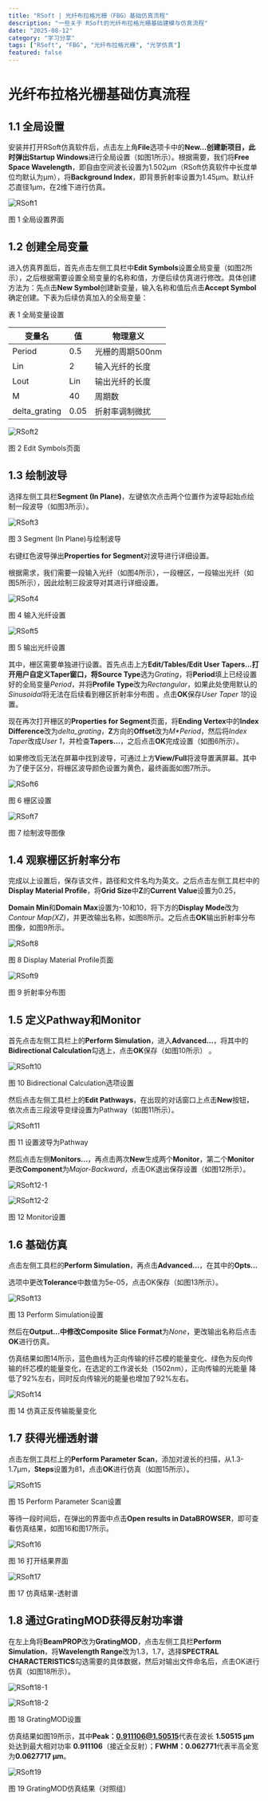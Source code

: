 ```yaml
---
title: "RSoft | 光纤布拉格光栅（FBG）基础仿真流程"
description: "一些关于 RSoft的光纤布拉格光栅基础建模与仿真流程"
date: "2025-08-12"
category: "学习分享"
tags: ["RSoft", "FBG", "光纤布拉格光栅", "光学仿真"]
featured: false
---
```


# 光纤布拉格光栅基础仿真流程

## 1.1 全局设置

安装并打开RSoft仿真软件后，点击左上角**File**选项卡中的**New…**创建新项目，此时弹出**Startup Windows**进行全局设置（如图1所示）。根据需要，我们将**Free Space Wavelength**，即自由空间波长设置为1.502μm（RSoft仿真软件中长度单位均默认为μm），将**Background Index**，即背景折射率设置为1.45μm。默认纤芯直径1μm，在2维下进行仿真。

![RSoft1](https://raw.githubusercontent.com/YuYigy/my-blog-images/main/img/RSoft1.png)

<div style={{ textAlign: 'center' }}><span style={{ color: '#888' }}>图 1 全局设置界面</span></div>

## 1.2 创建全局变量

进入仿真界面后，首先点击左侧工具栏中**Edit Symbols**设置全局变量（如图2所示），之后根据需要设置全局变量的名称和值，方便后续仿真进行修改。具体创建方法为：先点击**New Symbol**创建新变量，输入名称和值后点击**Accept Symbol**确定创建。下表为后续仿真加入的全局变量：

<div style={{ textAlign: 'center' }}><span style={{ color: '#888' }}>表 1 全局变量设置</span></div>

| **变量名**    | **值** | **物理意义**    |
| ------------- | ------ | --------------- |
| Period        | 0.5    | 光栅的周期500nm |
| Lin           | 2      | 输入光纤的长度  |
| Lout          | Lin    | 输出光纤的长度  |
| M             | 40     | 周期数          |
| delta_grating | 0.05   | 折射率调制微扰  |



![RSoft2](https://raw.githubusercontent.com/YuYigy/my-blog-images/main/img/RSoft2.png)

<div style={{ textAlign: 'center' }}><span style={{ color: '#888' }}>图 2 Edit Symbols页面</span></div>

## 1.3 绘制波导

选择左侧工具栏**Segment (In Plane)**，左键依次点击两个位置作为波导起始点绘制一段波导（如图3所示）。

![RSoft3](https://raw.githubusercontent.com/YuYigy/my-blog-images/main/img/RSoft3.png)

<div style={{ textAlign: 'center' }}><span style={{ color: '#888' }}>图 3 Segment (In Plane)与绘制波导</span></div>

右键红色波导弹出**Properties for Segment**对波导进行详细设置。

根据需求，我们需要一段输入光纤（如图4所示），一段栅区，一段输出光纤（如图5所示），因此绘制三段波导对其进行详细设置。

![RSoft4](https://raw.githubusercontent.com/YuYigy/my-blog-images/main/img/RSoft4.png)

<div style={{ textAlign: 'center' }}><span style={{ color: '#888' }}>图 4 输入光纤设置</span></div>

![RSoft5](https://raw.githubusercontent.com/YuYigy/my-blog-images/main/img/RSoft5.png)

<div style={{ textAlign: 'center' }}><span style={{ color: '#888' }}>图 5 输出光纤设置</span></div>

其中，栅区需要单独进行设置。首先点击上方**Edit/Tables/Edit User Tapers…**打开用户自定义Taper窗口，将**Source Type**选为*Grating*，将**Period**填上已经设置好的全局变量*Period*，并将**Profile Type**改为*Rectangular*，如果此处使用默认的*Sinusoidal*将无法在后续看到栅区折射率分布图 。点击**OK**保存*User Taper 1*的设置。

现在再次打开栅区的**Properties for Segment**页面，将**Ending Vertex**中的**Index Difference**改为*delta_grating*，**Z**方向的**Offset**改为*M\*Period*，然后将*Index Taper*改成*User 1*，并检查**Tapers…**，之后点击**OK**完成设置（如图6所示）。

如果修改后无法在屏幕中找到波导，可通过上方**View/Full**将波导置满屏幕。其中为了便于区分，将栅区波导颜色设置为黄色，最终画面如图7所示。     

![RSoft6](https://raw.githubusercontent.com/YuYigy/my-blog-images/main/img/RSoft6.png)

<div style={{ textAlign: 'center' }}><span style={{ color: '#888' }}>图 6 栅区设置</span></div>

![RSoft7](https://raw.githubusercontent.com/YuYigy/my-blog-images/main/img/RSoft7.png)

<div style={{ textAlign: 'center' }}><span style={{ color: '#888' }}>图 7 绘制波导图像</span></div>

## 1.4 观察栅区折射率分布

完成以上设置后，保存该文件，路径和文件名均为英文。之后点击左侧工具栏中的**Display Material Profile**，将**Grid Size**中**Z**的**Current Value**设置为0.25，

**Domain Min**和**Domain Max**设置为-10和10，将下方的**Display Mode**改为*Contour Map(XZ)*，并更改输出名称，如图8所示。之后点击**OK**输出折射率分布图像，如图9所示。

![RSoft8](https://raw.githubusercontent.com/YuYigy/my-blog-images/main/img/RSoft8.png)

<div style={{ textAlign: 'center' }}><span style={{ color: '#888' }}>图 8 Display Material Profile页面</span></div>

![RSoft9](https://raw.githubusercontent.com/YuYigy/my-blog-images/main/img/RSoft9.png)

<div style={{ textAlign: 'center' }}><span style={{ color: '#888' }}>图 9 折射率分布图</span></div>

## 1.5 定义Pathway和Monitor

首先点击左侧工具栏上的**Perform Simulation**，进入**Advanced…**，将其中的**Bidirectional Calculation**勾选上，点击**OK**保存（如图10所示） 。

![RSoft10](https://raw.githubusercontent.com/YuYigy/my-blog-images/main/img/RSoft10.png)

<div style={{ textAlign: 'center' }}><span style={{ color: '#888' }}>图 10 Bidirectional Calculation选项设置</span></div>

然后点击左侧工具栏上的**Edit Pathways**，在出现的对话窗口上点击**New**按钮，依次点击三段波导变绿设置为Pathway（如图11所示）。

![RSoft11](https://raw.githubusercontent.com/YuYigy/my-blog-images/main/img/RSoft11.png)

<div style={{ textAlign: 'center' }}><span style={{ color: '#888' }}>图 11 设置波导为Pathway</span></div>

然后点击左侧**Monitors…**，再点击两次**New**生成两个**Monitor**，第二个**Monitor**更改**Component**为*Major-Backward*，点击OK退出保存设置（如图12所示）。

![RSoft12-1](https://raw.githubusercontent.com/YuYigy/my-blog-images/main/img/RSoft12-1.png)

![RSoft12-2](https://raw.githubusercontent.com/YuYigy/my-blog-images/main/img/RSoft12-2.png)

<div style={{ textAlign: 'center' }}><span style={{ color: '#888' }}>图 12 Monitor设置</span></div>

## 1.6 基础仿真

点击左侧工具栏的**Perform Simulation**，再点击**Advanced…**，在其中的**Opts…**

选项中更改**Tolerance**中数值为5e-05，点击OK保存（如图13所示）。

![RSoft13](https://raw.githubusercontent.com/YuYigy/my-blog-images/main/img/RSoft13.png)

<div style={{ textAlign: 'center' }}><span style={{ color: '#888' }}>图 13 Perform Simulation设置</span></div>

然后在**Output…**中修改**Composite** **Slice Format**为*None*，更改输出名称后点击**OK**进行仿真。

仿真结果如图14所示，蓝色曲线为正向传输的纤芯模的能量变化、绿色为反向传输的纤芯模的能量变化，在选定的工作波长处（1502nm），正向传输的光能量 降低了92%左右，同时反向传输光的能量也增加了92%左右。

![RSoft14](https://raw.githubusercontent.com/YuYigy/my-blog-images/main/img/RSoft14.png)

<div style={{ textAlign: 'center' }}><span style={{ color: '#888' }}>图 14 仿真正反传输能量变化</span></div>

## 1.7 获得光栅透射谱

点击左侧工具栏上的**Perform Parameter Scan**，添加对波长的扫描，从1.3-1.7μm，**Steps**设置为81，点击**OK**进行仿真（如图15所示）。

![RSoft15](https://raw.githubusercontent.com/YuYigy/my-blog-images/main/img/RSoft15.png)

<div style={{ textAlign: 'center' }}><span style={{ color: '#888' }}>图 15 Perform Parameter Scan设置</span></div>

等待一段时间后，在弹出的界面中点击**Open results in DataBROWSER**，即可查看仿真结果，如图16和图17所示。

![RSoft16](https://raw.githubusercontent.com/YuYigy/my-blog-images/main/img/RSoft16.png)

<div style={{ textAlign: 'center' }}><span style={{ color: '#888' }}>图 16 打开结果界面</span></div>

![RSoft17](https://raw.githubusercontent.com/YuYigy/my-blog-images/main/img/RSoft17.png)

<div style={{ textAlign: 'center' }}><span style={{ color: '#888' }}>图 17 仿真结果-透射谱</span></div>

## 1.8 通过GratingMOD获得反射功率谱

在左上角将**BeamPROP**改为**GratingMOD**，点击左侧工具栏**Perform Simulation**，将**Wavelength Range**改为1.3，1.7，选择**SPECTRAL CHARACTERISTICS**勾选需要的具体数据，然后对输出文件命名后，点击OK进行仿真（如图18所示）。

![RSoft18-1](https://raw.githubusercontent.com/YuYigy/my-blog-images/main/img/RSoft18-1.png)

![RSoft18-2](https://raw.githubusercontent.com/YuYigy/my-blog-images/main/img/RSoft18-2.png)

<div style={{ textAlign: 'center' }}><span style={{ color: '#888' }}>图 18 GratingMOD设置</span></div>

仿真结果如图19所示，其中**Peak：0.911106@1.50515**代表在波长 **1.50515 μm** 处达到最大相对功率 **0.911106**（接近全反射）；**FWHM：0.062771**代表半高全宽为**0.0627717 μm**。

![RSoft19](https://raw.githubusercontent.com/YuYigy/my-blog-images/main/img/RSoft19.png)

<div style={{ textAlign: 'center' }}><span style={{ color: '#888' }}>图 19 GratingMOD仿真结果（对照组）</span></div>

